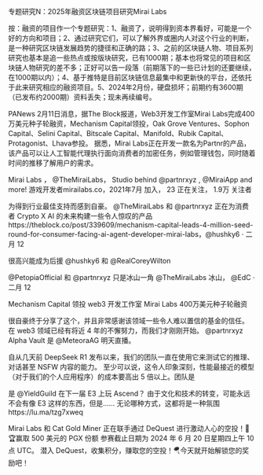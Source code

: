 专题研究N：2025年融资区块链项目研究Mirai Labs

按：融资的项目作一个专题研究：1、融资了，说明得到资本界看好，可能是一个好的方向和项目；2、通过研究它们，可以了解外界或圈内人对这个行业的判断，是一种研究区块链发展趋势的捷径和正确的路；3、之前的区块链人物、项目系列研究也基本是追一些热点或按版块研究，已有1000期；基本也将常见的项目和区块链人物研究的差不多；正好可以告一段落（前期落下的一些已计划的还要继续，在1000期以内）；4、基于推特是目前区块链信息最集中和更新快的平台，还依托于此来研究相应的融资项目。5、2024年2月份，硬盘损坏；前期约有3600期（已发布约2000期）资料丢失；现未再续编号。

PANews 2月11日消息，据The Block报道，Web3开发工作室Mirai Labs完成400万美元种子轮融资，Mechanism Capital领投，Oak Grove Ventures、Sophon Capital、Selini Capital、Bitscale Capital、Manifold、Rubik Capital、Protagonist、Lhava参投。
据悉，Mirai Labs正在开发一款名为Partnr的产品，该产品可以让人工智能代理执行面向消费者的加密任务，例如管理钱包，同时随着时间的推移了解用户的需求。

Mirai Labs
，
@TheMiraiLabs，
Studio behind 
@partnrxyz
, 
@MiraiApp
 and more!
游戏开发者mirailabs.co，2021年7月 加入，
23 正在关注，
1.9万 关注者

为得到行业最佳支持而感到自豪。
@TheMiraiLabs
和
@partnrxyz
正在为消费者 Crypto X AI 的未来构建一些令人惊叹的产品https://theblock.co/post/339609/mechanism-capital-leads-4-million-seed-round-for-consumer-facing-ai-agent-developer-mirai-labs，@hushky6
·
二月 12

很高兴能成为后援
@hushky6
和
@RealCoreyWilton
 

@PetopiaOfficial
和
@partnrxyz
只是冰山一角
@TheMiraiLabs
冰山，
@EdC
·
二月 12

Mechanism Capital 领投 web3 开发工作室 Mirai Labs 400万美元种子轮融资

很自豪终于分享了这个，并且非常感谢该领域一些令人难以置信的基金的信任。
在 web3 领域已经有将近 4 年的不懈努力，而我们才刚刚开始。
@partnrxyz
Alpha Vault 是
@MeteoraAG
明天直播。

自从几天前 DeepSeek R1 发布以来，我们的团队一直在使用它来测试它的推理、对话甚至 NSFW 内容的能力。
至少可以说，这令人印象深刻，性能最接近的模型（对于我们的个人应用程序）的成本要高出 5 倍以上。团队是

是
@YieldGuild
在下一届 E3 上玩 Ascend？
由于文化和技术的转变，可能永远不会有像 E3 这样的东西，但是......
无论哪种方式，这都将是一种氛围https://lu.ma/tzg7xweq

Mirai Labs 和 Cat Gold Miner 正在联手通过 DeQuest 进行激动人心的空投！🎉
🏆赢取 500 美元的 PGX 份额
参赛截止日期为 2024 年 6 月 20 日星期四上午 10 点 UTC。
潜入 DeQuest，收集积分，赚取您的空投！🪂今天就开始解锁您的奖励吧！